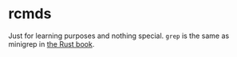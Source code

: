 # rcmds

Just for learning purposes and nothing special. `grep` is the same as minigrep in [the Rust book](https://doc.rust-lang.org/book/).
